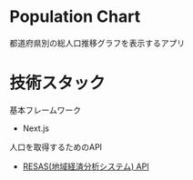 # Population Chart

都道府県別の総人口推移グラフを表示するアプリ


# 技術スタック

基本フレームワーク
- Next.js

人口を取得するためのAPI
- [RESAS(地域経済分析システム) API](https://opendata.resas-portal.go.jp/)


